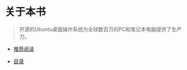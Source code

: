 # 关于本书

> 开源的Ubuntu桌面操作系统为全球数百万的PC和笔记本电脑提供了生产力。


* [推荐阅读](Course/How_to_start_with_ubuntu.md)

* [目录](SUMMARY.md)
